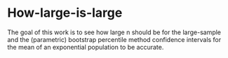 # How-large-is-large
The goal of this work is to see how large n should be for the large-sample and the (parametric) bootstrap percentile method confidence intervals for the mean of an exponential population to be accurate. 
